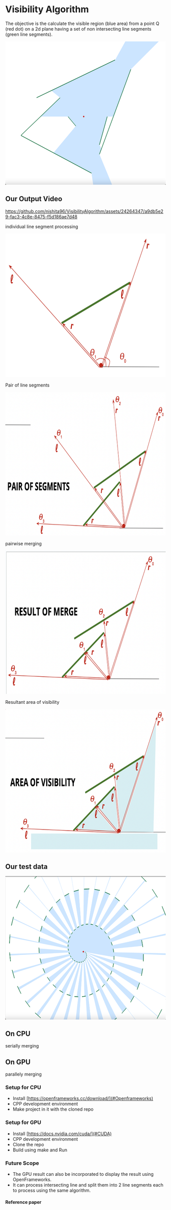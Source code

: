# Visibility Algorithm

The objective is the calculate the visible region (blue area) from a point Q (red dot) on a 2d plane having a set of non intersecting line segments (green line segments). 

<img src="https://github.com/nishita96/VisibilityAlgorithm/blob/main/images/FigExpected.png" width="600" height="450">

## Our Output Video 



https://github.com/nishita96/VisibilityAlgorithm/assets/24264347/a9db5e29-fac3-4c8e-8475-f5d186ae7d48




individual line segment processing 

<img src="https://github.com/nishita96/VisibilityAlgorithm/blob/main/images/FigSingleSegment.png" width="600" height="450">

Pair of line segments 

<img src="https://github.com/nishita96/VisibilityAlgorithm/blob/main/images/FigPairOfSegments.png" width="600" height="450">

pairwise merging 

<img src="https://github.com/nishita96/VisibilityAlgorithm/blob/main/images/FigResultOfMerge.png" width="600" height="450">

Resultant area of visibility 

<img src="https://github.com/nishita96/VisibilityAlgorithm/blob/main/images/FigAreaOfVisibility.png" width="600" height="450">

## Our test data 

<img src="https://github.com/nishita96/VisibilityAlgorithm/blob/main/images/FigTestData.png" width="600" height="450">


## On CPU

serially merging 

## On GPU 

parallely merging 


### Setup for CPU

- Install [https://openframeworks.cc/download/](#Openframeworks) 
- CPP development environment 
- Make project in it with the cloned repo

### Setup for GPU

- Install [https://docs.nvidia.com/cuda/](#CUDA)
- CPP development environment 
- Clone the repo
- Build using make and Run

### Future Scope 
- The GPU result can also be incorporated to display the result using OpenFrameworks.
- It can process intersecting line and split them into 2 line segments each to process using the same algorithm. 

#### Reference paper

<!-- ![Screenshot of emptyExample](emptyExample.png)

### Learning Objectives -->

[comment]: <> (This example is the simplest possible openFrameworks app! It does nothing. )

<!-- ...Well, *almost* nothing. Although it may not be apparent, the emptyExample activates all of the default system states. (For example, it sets the default fill color to white; it just doesn't happen to draw anything with it.)

The emptyExample is great for making sure that your openFrameworks development environment is compiling properly. It can also be useful as a "starter template" for making simple programs. 

The emptyExample will help you understand what are the bare necessities of an openFrameworks program. In this regard, you can think of it as a "Hello World" for OF.  -->


<!-- ### Expected Behavior

When launching this app, you should see a light-gray screen. 

* There's no interaction. 
* There's nothing to see. 
* That's it.  -->

